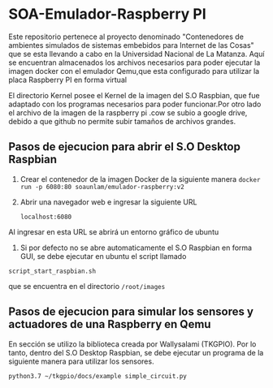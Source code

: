 # SOA-Emulador-Raspberry PI 


Este repositorio pertenece al proyecto denominado "Contenedores de ambientes simulados de sistemas embebidos para Internet de las Cosas" que se esta llevando a cabo en la Universidad Nacional de La Matanza. 
Aquí se encuentran almacenados los archivos necesarios para poder ejecutar la imagen docker con el emulador Qemu,que esta configurado para utilizar la placa Raspberry PI en forma virtual

El directorio Kernel posee el Kernel de la imagen del S.O Raspbian, que fue adaptado con los programas necesarios para poder funcionar.Por otro lado el archivo de la imagen de la raspberry pi  .cow se subio a google drive, debido a que github no permite subir tamaños de archivos grandes.

## Pasos de ejecucion para abrir el S.O Desktop Raspbian 
1. Crear el contenedor de la imagen Docker de la siguiente manera
   `docker run -p 6080:80 soaunlam/emulador-raspberry:v2`

1. Abrir una navegador web e ingresar la siguiente URL

    `localhost:6080`
  
  Al ingresar en esta URL se abrirá un entorno gráfico de ubuntu
1. Si por defecto no se abre automaticamente el S.O Raspbian en forma GUI, se debe ejecutar en ubuntu el script llamado

  `script_start_raspbian.sh`

que se encuentra en el directorio `/root/images` 

## Pasos de ejecucion para simular los sensores y actuadores de una Raspberry en Qemu

En sección se utilizo la biblioteca creada por Wallysalami (TKGPIO). Por lo tanto, dentro del S.O Desktop Raspbian, se debe ejecutar un programa de la siguiente manera para utilizar los sensores.

`python3.7 ~/tkgpio/docs/example simple_circuit.py`
